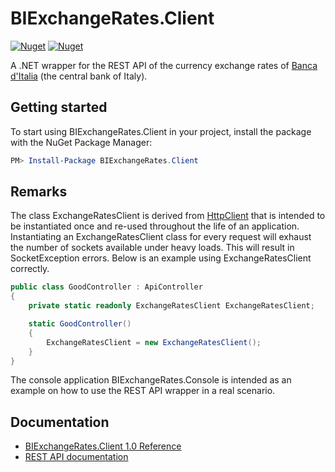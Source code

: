 # BIExchangeRates.Client

[![Nuget](https://img.shields.io/nuget/v/BIExchangeRates.Client)](https://www.nuget.org/packages/BIExchangeRates.Client)
[![Nuget](https://img.shields.io/nuget/dt/BIExchangeRates.Client)](https://www.nuget.org/packages/BIExchangeRates.Client)

A .NET wrapper for the REST API of the currency exchange rates of [Banca d'Italia](https://tassidicambio.bancaditalia.it) (the central bank of Italy).

## Getting started

To start using BIExchangeRates.Client in your project, install the package with the NuGet Package Manager:

```PowerShell
PM> Install-Package BIExchangeRates.Client
```

## Remarks

The class ExchangeRatesClient is derived from [HttpClient](https://docs.microsoft.com/dotnet/api/system.net.http.httpclient) that is intended to be instantiated once and re-used throughout the life of an application. Instantiating an ExchangeRatesClient class for every request will exhaust the number of sockets available under heavy loads. This will result in SocketException errors. Below is an example using ExchangeRatesClient correctly.

```C#
public class GoodController : ApiController
{
    private static readonly ExchangeRatesClient ExchangeRatesClient;

    static GoodController()
    {
        ExchangeRatesClient = new ExchangeRatesClient();
    }
}
```

The console application BIExchangeRates.Console is intended as an example on how to use the REST API wrapper in a real scenario.

## Documentation

* [BIExchangeRates.Client 1.0 Reference](https://github.com/maurizuki/BIExchangeRates.Client/wiki/BIExchangeRates.Client-1.0)
* [REST API documentation](https://tassidicambio.bancaditalia.it/assets/files/Operating_Instructions.pdf)
